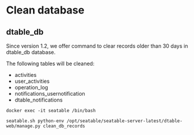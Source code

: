 # Clean database

## dtable_db

Since version 1.2, we offer command to clear records older than 30 days in dtable_db database.

The following tables will be cleaned:

* activities
* user_activities
* operation_log
* notifications_usernotification
* dtable_notifications


```
docker exec -it seatable /bin/bash

seatable.sh python-env /opt/seatable/seatable-server-latest/dtable-web/manage.py clean_db_records

```


